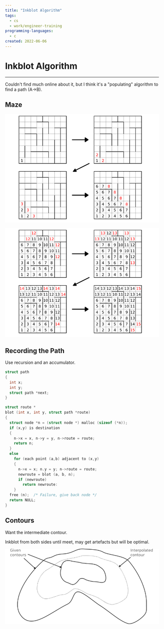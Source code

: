 ```yaml
---
title: "Inkblot Algorithm"
tags:
  - cs
  - work/engineer-training
programming-languages:
  - c
created: 2022-06-06
---
```

# Inkblot Algorithm
---
Couldn't find much online about it, but I think it's a "populating" algorithm to find a path (A->B).

## Maze
![inkblot-1](notes/images/inkblot-1.png)

![inkblot-2](notes/images/inkblot-2.png)

## Recording the Path
Use recursion and an accumulator.

```c
struct path
{
  int x;
  int y;
  struct path *next;
}
```

```c
struct route *
blot (int x, int y, struct path *route)
{
  struct node *n = (struct node *) malloc (sizeof (*n));
  if (x,y) is destination
  {
    n->x = x, n->y = y, n->route = route;
    return n;
  }
  else
    for (each point (a,b) adjacent to (x,y)
    {
      n->x = x; n.y = y; n->route = route;
      newroute = blot (a, b, n);
      if (newroute)
        return newroute:
    }
  free (n);  /* Failure, give back node */
  return NULL;
}
```

## Contours
Want the intermediate contour.

Inkblot from both sides until meet, may get artefacts but will be optimal.

![contours](notes/images/contours.png)
